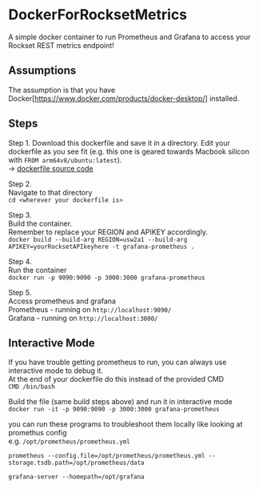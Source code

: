 # DockerForRocksetMetrics
A simple docker container to run Prometheus and Grafana to access your Rockset REST metrics endpoint!    

## Assumptions
The assumption is that you have Docker[https://www.docker.com/products/docker-desktop/] installed.

## Steps
Step 1. Download this dockerfile and save it in a directory. Edit your dockerfile as you see fit (e.g. this one is geared towards Macbook silicon with `FROM arm64v8/ubuntu:latest`).  
-> [dockerfile source code](dockerfile)

Step 2.  
Navigate to that directory  
`cd <wherever your dockerfile is>`

Step 3.  
Build the container.  
Remember to replace your REGION and APIKEY accordingly.  
`docker build --build-arg REGION=usw2a1 --build-arg APIKEY=yourRocksetAPIkeyhere -t grafana-prometheus .`

Step 4.  
Run the container  
`docker run -p 9090:9090 -p 3000:3000 grafana-prometheus`

Step 5.  
Access prometheus and grafana  
Prometheus - running on `http://localhost:9090/`  
Grafana - running on `http://localhost:3000/`

## Interactive Mode
If you have trouble getting prometheus to run, you can always use interactive mode to debug it.  
At the end of your dockerfile do this instead of the provided CMD  
`CMD /bin/bash`

Build the file (same build steps above) and run it in interactive mode  
`docker run -it -p 9090:9090 -p 3000:3000 grafana-prometheus`

you can run these programs to troubleshoot them locally like looking at promethus config  
e.g. `/opt/prometheus/prometheus.yml`

`prometheus --config.file=/opt/prometheus/prometheus.yml --storage.tsdb.path=/opt/prometheus/data`

`grafana-server --homepath=/opt/grafana`
